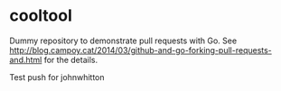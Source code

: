 cooltool
========

Dummy repository to demonstrate pull requests with Go. See http://blog.campoy.cat/2014/03/github-and-go-forking-pull-requests-and.html for the details.

Test push for johnwhitton
